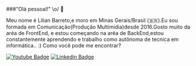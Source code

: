  ###"Olá pessoal!" \o/ 👋

Meu nome é Lilian Barreto,e moro em Minas Gerais/Brasil (🇧🇷).Eu sou formada em Comunicação(Produção Multimidia)desde 2016.Gosto muito da aréa de FrontEnd, e estou começando na aréa de BackEnd,estou constantemente aprendendo e trabalho como autônoma de tecnica em informática.. :)
Como você pode me encontrar?

[![Youtube Badge](https://img.shields.io/badge/-Youtube-FF0000?style=flat-square&labelColor=FF0000&logo=youtube&logoColor=white&link=https://youtube.com/c/Lilian_Barreto)](https://youtube.com/c/Lilian_Barreto)
[![Linkedin Badge](https://img.shields.io/badge/-LinkedIn-blue?style=flat-square&logo=Linkedin&logoColor=white&link=https://www.linkedin.com/in/lilianbarreto131)](https://www.linkedin.com/in/lilianbarreto131)
